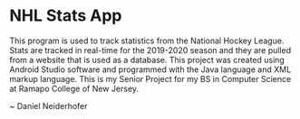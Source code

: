 # NHL Stats App

This program is used to track statistics from the National Hockey League.
Stats are tracked in real-time for the 2019-2020 season and they are pulled from a website that is used as a database.
This project was created using Android Studio software and programmed with the Java language and XML markup language.
This is my Senior Project for my BS in Computer Science at Ramapo College of New Jersey.

~ Daniel Neiderhofer
